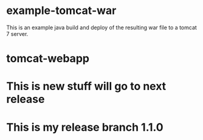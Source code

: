 # example-tomcat-war

This is an example java build and deploy of the resulting
war file to a tomcat 7 server.

# tomcat-webapp
# This is new stuff will go to next release
# This is my release branch 1.1.0

